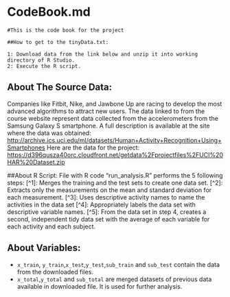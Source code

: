 CodeBook.md
================

    #This is the code book for the project
    
    ##How to get to the tinyData.txt:
    
    1: Download data from the link below and unzip it into working directory of R Studio.
    2: Execute the R script.

## About The Source Data:

Companies like Fitbit, Nike, and Jawbone Up are racing to develop the
most advanced algorithms to attract new users. The data linked to from
the course website represent data collected from the accelerometers from
the Samsung Galaxy S smartphone. A full description is available at the
site where the data was obtained:
<http://archive.ics.uci.edu/ml/datasets/Human+Activity+Recognition+Using+Smartphones>
Here are the data for the project:
<https://d396qusza40orc.cloudfront.net/getdata%2Fprojectfiles%2FUCI%20HAR%20Dataset.zip>

\#\#About R Script: File with R code “run\_analysis.R” performs the 5
following steps: \[^1\]: Merges the training and the test sets to create
one data set. \[^2\]: Extracts only the measurements on the mean and
standard deviation for each measurement. \[^3\]: Uses descriptive
activity names to name the activities in the data set \[^4\]:
Appropriately labels the data set with descriptive variable names.
\[^5\]: From the data set in step 4, creates a second, independent tidy
data set with the average of each variable for each activity and each
subject.

## About Variables:

  - `x_train`, `y_train`,`x_test`,`y_test`,`sub_train` and `sub_test`
    contain the data from the downloaded files.
  - `x_total`,`y_total` and `sub_total` are merged datasets of previous
    data available in downloaded file. It is used for further analysis.
